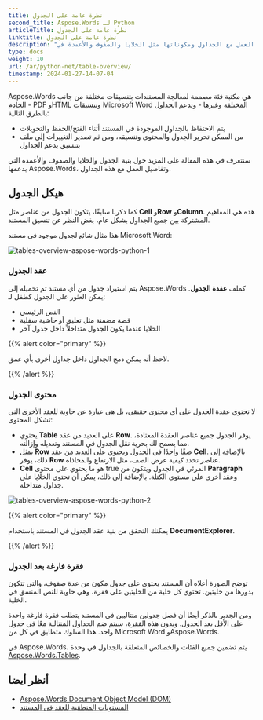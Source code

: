 ```yaml
---
title: نظرة عامة على الجدول
second_title: Aspose.Words لـ Python
articleTitle: نظرة عامة على الجدول
linktitle: نظرة عامة على الجدول
description: "العمل مع الجداول ومكوناتها مثل الخلايا والصفوف والأعمدة في Aspose.Words لـ Python. كيفية العمل مع الجداول في Python."
type: docs
weight: 10
url: /ar/python-net/table-overview/
timestamp: 2024-01-27-14-07-04
---
```


Aspose.Words هي مكتبة فئة مصممة لمعالجة المستندات بتنسيقات مختلفة من جانب الخادم - PDF وHTML وتنسيقات Microsoft Word المختلفة وغيرها - وتدعم الجداول بالطرق التالية:

* يتم الاحتفاظ بالجداول الموجودة في المستند أثناء الفتح/الحفظ والتحويلات
* من الممكن تحرير الجدول والمحتوى وتنسيقه، ومن ثم تصدير التغييرات إلى ملف بتنسيق يدعم الجداول

سنتعرف في هذه المقالة على المزيد حول بنية الجدول والخلايا والصفوف والأعمدة التي يدعمها Aspose.Words، وتفاصيل العمل مع هذه الجداول.

## هيكل الجدول

كما ذكرنا سابقًا، يتكون الجدول من عناصر مثل **Cell** و**Row** و**Column**. هذه هي المفاهيم المشتركة بين جميع الجداول بشكل عام، بغض النظر عن تنسيق المستند.

هذا مثال شائع لجدول موجود في مستند Microsoft Word:

![tables-overview-aspose-words-python-1](/words/python-net/table-overview/tables-overview-1.png)

### عقد الجدول

يتم استيراد جدول من أي مستند تم تحميله إلى Aspose.Words كملف **عقدة الجدول**. يمكن العثور على الجدول كطفل لـ:

- النص الرئيسي
- قصة مضمنة مثل تعليق أو حاشية سفلية
- الخلايا عندما يكون الجدول متداخلاً داخل جدول آخر

{{% alert color="primary" %}}

لاحظ أنه يمكن دمج الجداول داخل جداول أخرى بأي عمق.

{{% /alert %}}

### محتوى الجدول

لا تحتوي عقدة الجدول على أي محتوى حقيقي، بل هي عبارة عن حاوية للعقد الأخرى التي تشكل المحتوى:

- يحتوي **Table** على العديد من عقد **Row**. يوفر الجدول جميع عناصر العقدة المعتادة، مما يسمح لك بحرية نقل الجدول في المستند وتعديله وإزالته.
- يمثل **Row** صفًا واحدًا في الجدول ويحتوي على العديد من عقد **Cell**. بالإضافة إلى ذلك، يوفر **Row** عناصر تحدد كيفية عرض الصف، مثل الارتفاع والمحاذاة.
- **Cell** هو ما يحتوي على محتوى true المرئي في الجدول ويتكون من **Paragraph** وعقد أخرى على مستوى الكتلة. بالإضافة إلى ذلك، يمكن أن تحتوي الخلايا على جداول متداخلة.

![tables-overview-aspose-words-python-2](/words/python-net/table-overview/tables-overview-2.png)

{{% alert color="primary" %}}

يمكنك التحقق من بنية عقد الجدول في المستند باستخدام **DocumentExplorer**.

{{% /alert %}}

### فقرة فارغة بعد الجدول

توضح الصورة أعلاه أن المستند يحتوي على جدول مكون من عدة صفوف، والتي تتكون بدورها من خليتين. تحتوي كل خلية من الخليتين على فقرة، وهي حاوية للنص المنسق في الخلية.

ومن الجدير بالذكر أيضًا أن فصل جدولين متتاليين في المستند يتطلب فقرة فارغة واحدة على الأقل بعد الجدول. وبدون هذه الفقرة، سيتم ضم الجداول المتتالية معًا في جدول واحد. هذا السلوك متطابق في كل من Microsoft Word وAspose.Words.

في Aspose.Words، يتم تضمين جميع الفئات والخصائص المتعلقة بالجداول في وحدة [Aspose.Words.Tables](https://reference.aspose.com/words/python-net/aspose.words.tables/).

## أنظر أيضا

* [Aspose.Words Document Object Model (DOM)](/words/ar/python-net/aspose-words-document-object-model/)
* [المستويات المنطقية للعقد في المستند](/words/ar/python-net/logical-levels-of-nodes-in-a-document/)
